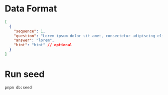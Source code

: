 # Data Format

```json
[
  {
    "sequence": 1,
    "question": "Lorem ipsum dolor sit amet, consectetur adipiscing elit. Nulla ac neque lacinia tortor placerat dapibus.",
    "answer": "lorem",
    "hint": "hint" // optional
  }
]
```

# Run seed

```
pnpm db:seed
```